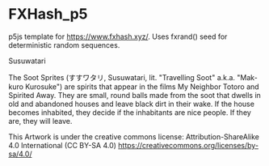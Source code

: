 # FXHash_p5 

p5js template for https://www.fxhash.xyz/. Uses fxrand() seed for deterministic random sequences.

Susuwatari

The Soot Sprites (すすワタリ, Susuwatari, lit. "Travelling Soot" a.k.a. "Mak-kuro Kurosuke") are spirits that appear in the films My Neighbor Totoro and Spirited Away. They are small, round balls made from the soot that dwells in old and abandoned houses and leave black dirt in their wake. If the house becomes inhabited, they decide if the inhabitants are nice people. If they are, they will leave.


This Artwork is under the creative commons license: 
Attribution-ShareAlike 4.0 International (CC BY-SA 4.0)
https://creativecommons.org/licenses/by-sa/4.0/

 
